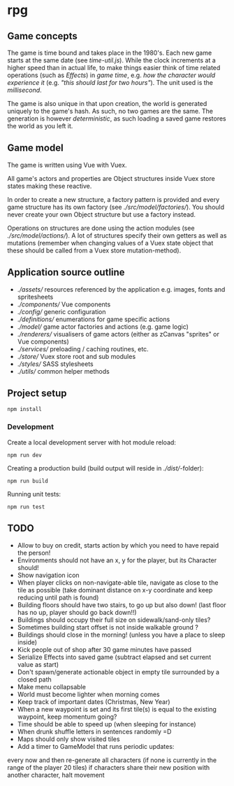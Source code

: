 # rpg

## Game concepts

The game is time bound and takes place in the 1980's. Each new game starts at
the same date (see _time-util.js_). While the clock increments at a higher speed than
in actual life, to make things easier think of time related operations (such as _Effects_)
in _game time_, e.g. _how the character would experience it_ (e.g. _"this should last for two hours"_).
The unit used is the _millisecond_.

The game is also unique in that upon creation, the world is generated uniquely
to the game's hash. As such, no two games are the same. The generation is however
_deterministic_, as such loading a saved game restores the world as you left it.

## Game model

The game is written using Vue with Vuex.

All game's actors and properties are Object structures inside Vuex store states making
these reactive.

In order to create a new structure, a factory pattern is provided and every
game structure has its own factory (see _./src/model/factories/_). You should never
create your own Object structure but use a factory instead.

Operations on structures are done using the action modules (see _./src/model/actions/_).
A lot of structures specify their own getters as well as mutations (remember when changing values
of a Vuex state object that these should be called from a Vuex store mutation-method).

## Application source outline

 * _./assets/_ resources referenced by the application e.g. images, fonts and spritesheets
 * _./components/_ Vue components
 * _./config/_ generic configuration
 * _./definitions/_ enumerations for game specific actions
 * _./model/_ game actor factories and actions (e.g. game logic)
 * _./renderers/_ visualisers of game actors (either as zCanvas "sprites" or Vue components)
 * _./services/_ preloading / caching routines, etc.
 * _./store/_ Vuex store root and sub modules
 * _./styles/_ SASS stylesheets
 * _./utils/_ common helper methods

## Project setup
```
npm install
```

### Development

Create a local development server with hot module reload:

```
npm run dev
```

Creating a production build (build output will reside in _./dist/_-folder):

```
npm run build
```

Running unit tests:

```
npm run test
```
## TODO

* Allow to buy on credit, starts action by which you need to have repaid the person!
* Environments should not have an x, y for the player, but its Character should!
* Show navigation icon
* When player clicks on non-navigate-able tile, navigate as close to the tile as possible (take dominant distance on x-y coordinate and keep reducing until path is found)
* Building floors should have two stairs, to go up but also down! (last floor has no up, player should go back down!!)
* Buildings should occupy their full size on sidewalk/sand-only tiles?
* Sometimes building start offset is not inside walkable ground ?
* Buildings should close in the morning! (unless you have a place to sleep inside)
* Kick people out of shop after 30 game minutes have passed
* Serialize Effects into saved game (subtract elapsed and set current value as start)
* Don't spawn/generate actionable object in empty tile surrounded by a closed path
* Make menu collapsable
* World must become lighter when morning comes
* Keep track of important dates (Christmas, New Year)
* When a new waypoint is set and its first tile(s) is equal to the existing waypoint, keep momentum going?
* Time should be able to speed up (when sleeping for instance)
* When drunk shuffle letters in sentences randomly =D
* Maps should only show visited tiles
* Add a timer to GameModel that runs periodic updates:

 every now and then re-generate all characters (if none is currently in the range of the player 20 tiles)
 if characters share their new position with another character, halt movement
